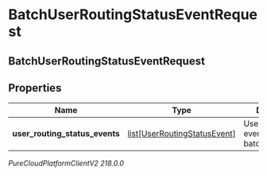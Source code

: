 # BatchUserRoutingStatusEventRequest

## BatchUserRoutingStatusEventRequest

## Properties

|Name | Type | Description | Notes|
|------------ | ------------- | ------------- | -------------|
| **user_routing_status_events** | [list[UserRoutingStatusEvent]](UserRoutingStatusEvent) | UserRoutingStatus events for this batch | [optional] |



_PureCloudPlatformClientV2 218.0.0_
